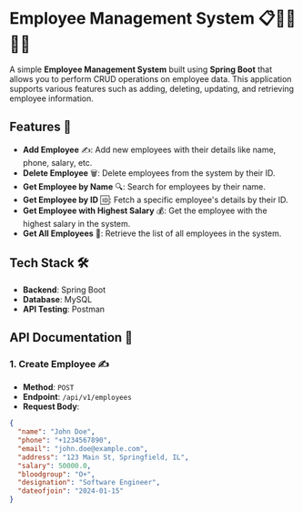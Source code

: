 # **Employee Management System** 📋👨‍💼👩‍💼

A simple **Employee Management System** built using **Spring Boot** that allows you to perform CRUD operations on employee data. This application supports various features such as adding, deleting, updating, and retrieving employee information.

## **Features** 🚀

- **Add Employee** ✍️: Add new employees with their details like name, phone, salary, etc.
- **Delete Employee** 🗑️: Delete employees from the system by their ID.
- **Get Employee by Name** 🔍: Search for employees by their name.
- **Get Employee by ID** 🆔: Fetch a specific employee's details by their ID.
- **Get Employee with Highest Salary** 💰: Get the employee with the highest salary in the system.
- **Get All Employees** 📜: Retrieve the list of all employees in the system.

## **Tech Stack** 🛠️

- **Backend**: Spring Boot  
- **Database**: MySQL  
- **API Testing**: Postman  

## **API Documentation** 📡

### **1. Create Employee** ✍️
- **Method**: `POST`  
- **Endpoint**: `/api/v1/employees`  
- **Request Body**:  
```json
{
  "name": "John Doe",
  "phone": "+1234567890",
  "email": "john.doe@example.com",
  "address": "123 Main St, Springfield, IL",
  "salary": 50000.0,
  "bloodgroup": "O+",
  "designation": "Software Engineer",
  "dateofjoin": "2024-01-15"
}
